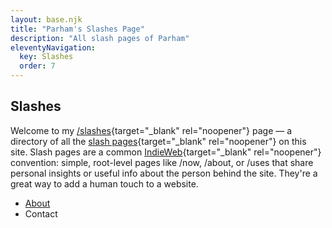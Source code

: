 ```yaml
---
layout: base.njk
title: "Parham's Slashes Page"
description: "All slash pages of Parham"
eleventyNavigation:
  key: Slashes
  order: 7
---
```


## Slashes

Welcome to my [/slashes](https://flamedfury.com/slashes){target="_blank" rel="noopener"} page — a directory of all the [slash pages](https://slashpages.net){target="_blank" rel="noopener"} on this site. Slash pages are a common [IndieWeb](https://indieweb.org){target="_blank" rel="noopener"} convention: simple, root-level pages like /now, /about, or /uses that share personal insights or useful info about the person behind the site. They're a great way to add a human touch to a website.

- [About](/about)
- Contact
